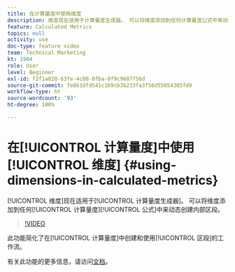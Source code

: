 ```yaml
---
title: 在计算量度中使用维度
description: 维度现在适用于计算量度生成器。 可以将维度添加到任何计算量度公式中来动态创建内部区段。
feature: Calculated Metrics
topics: null
activity: use
doc-type: feature video
team: Technical Marketing
kt: 1904
role: User
level: Beginner
exl-id: f2f1a820-63fe-4c80-8fba-0f9c9687f56d
source-git-commit: fe861dfd541c1b9cb3b233fa3f56d55054305fd9
workflow-type: ht
source-wordcount: '93'
ht-degree: 100%

---
```


# 在[!UICONTROL 计算量度]中使用[!UICONTROL 维度] {#using-dimensions-in-calculated-metrics}

[!UICONTROL 维度]现在适用于[!UICONTROL 计算量度生成器]。 可以将维度添加到任何[!UICONTROL 计算量度][!UICONTROL 公式]中来动态创建内部区段。

>[!VIDEO](https://video.tv.adobe.com/v/23723/?quality=12)

此功能简化了在[!UICONTROL 计算量度]中创建和使用[!UICONTROL 区段]的工作流。

有关此功能的更多信息，请访问[文档](https://experienceleague.adobe.com/docs/analytics/components/calculated-metrics/calcmetric-workflow/cm-build-metrics.html?lang=zh-Hans)。
